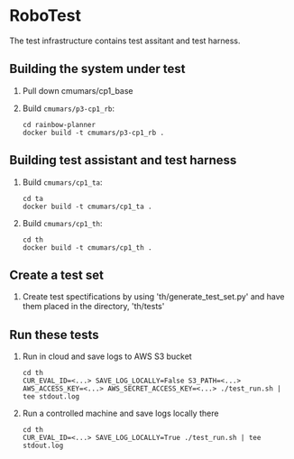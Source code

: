 # RoboTest
The test infrastructure contains test assitant and test harness.

## Building the system under test
1. Pull down cmumars/cp1_base

2. Build `cmumars/p3-cp1_rb`:

    ``` shell
    cd rainbow-planner
    docker build -t cmumars/p3-cp1_rb .
    ```
## Building test assistant and test harness
1. Build `cmumars/cp1_ta`:

    ``` shell
    cd ta
    docker build -t cmumars/cp1_ta .
    ```

2. Build `cmumars/cp1_th`:

    ``` shell
    cd th
    docker build -t cmumars/cp1_th .
    ```

## Create a test set 
1. Create test spectifications by using 'th/generate_test_set.py' and have them placed in the directory, 'th/tests'


## Run these tests
1. Run in cloud and save logs to AWS S3 bucket
    ``` shell
    cd th
    CUR_EVAL_ID=<...> SAVE_LOG_LOCALLY=False S3_PATH=<...> AWS_ACCESS_KEY=<...> AWS_SECRET_ACCESS_KEY=<...> ./test_run.sh | tee stdout.log
    ```

2. Run a controlled machine and save logs locally there
    ``` shell
    cd th
    CUR_EVAL_ID=<...> SAVE_LOG_LOCALLY=True ./test_run.sh | tee stdout.log
    ```


